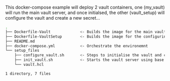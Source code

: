 This docker-compose example will deploy 2 vault containers, one (my_vault) will run the main vault server, and once initialsed, the other (vault_setup) will configure the vault and create a new secret... 
```bash
.
├── Dockerfile-Vault             <- Builds the image for the main vault process
├── Dockerfile-VaultSetup        <- Builds the image for the configuring the vault server
├── README.md
├── docker-compose.yml           <- Orchestrate the environemnt
└── setup_files
    ├── configure_vault.sh       <- Steps to initialise the vault and create a secret - waits for vault server
    ├── init_vault.sh            <- Starts the vault server using base config in vault.hcl
    └── vault.hcl

1 directory, 7 files
```
